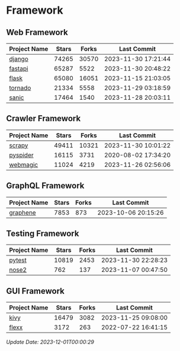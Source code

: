 # Framework

## Web Framework
| Project Name | Stars | Forks | Last Commit |
| ------------ | ----- | ----- | ----------- |
| [django](https://github.com/django/django) | 74265 | 30570 | 2023-11-30 17:21:44 |
| [fastapi](https://github.com/tiangolo/fastapi) | 65287 | 5522 | 2023-11-30 20:48:22 |
| [flask](https://github.com/pallets/flask) | 65080 | 16051 | 2023-11-15 21:03:05 |
| [tornado](https://github.com/tornadoweb/tornado) | 21334 | 5558 | 2023-11-29 03:18:59 |
| [sanic](https://github.com/sanic-org/sanic) | 17464 | 1540 | 2023-11-28 20:03:11 |

## Crawler Framework
| Project Name | Stars | Forks | Last Commit |
| ------------ | ----- | ----- | ----------- |
| [scrapy](https://github.com/scrapy/scrapy) | 49411 | 10321 | 2023-11-30 10:01:22 |
| [pyspider](https://github.com/binux/pyspider) | 16115 | 3731 | 2020-08-02 17:34:20 |
| [webmagic](https://github.com/code4craft/webmagic) | 11024 | 4219 | 2023-11-26 02:56:06 |

## GraphQL Framework
| Project Name | Stars | Forks | Last Commit |
| ------------ | ----- | ----- | ----------- |
| [graphene](https://github.com/graphql-python/graphene) | 7853 | 873 | 2023-10-06 20:15:26 |

## Testing Framework
| Project Name | Stars | Forks | Last Commit |
| ------------ | ----- | ----- | ----------- |
| [pytest](https://github.com/pytest-dev/pytest) | 10819 | 2453 | 2023-11-30 22:28:23 |
| [nose2](https://github.com/nose-devs/nose2) | 762 | 137 | 2023-11-07 00:47:50 |

## GUI Framework
| Project Name | Stars | Forks | Last Commit |
| ------------ | ----- | ----- | ----------- |
| [kivy](https://github.com/kivy/kivy) | 16479 | 3082 | 2023-11-25 09:08:00 |
| [flexx](https://github.com/flexxui/flexx) | 3172 | 263 | 2022-07-22 16:41:15 |

*Update Date: 2023-12-01T00:00:29*